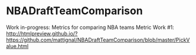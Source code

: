 # NBADraftTeamComparison

Work in-progress: Metrics for comparing NBA teams
Metric Work #1: http://htmlpreview.github.io/?https://github.com/mattignal/NBADraftTeamComparison/blob/master/PickValue.html
